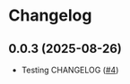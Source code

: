 # Changelog

## 0.0.3 (2025-08-26)

* Testing CHANGELOG ([#4](https://github.com/dhemeier/helm-charts-debug/pull/4))
